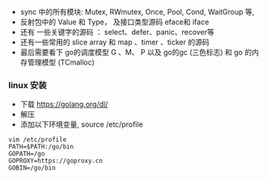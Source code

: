 - sync 中的所有模块: Mutex, RWmutex, Once, Pool, Cond, WaitGroup 等,
- 反射包中的 Value 和 Type， 及接口类型源码 eface和 iface
- 还有 一些关键字的源码 ： select、defer、panic、recover等
- 还有一些常用的 slice  array 和 map 、timer 、ticker 的源码
- 最后需要看下  go的调度模型 G 、M、 P 以及 go的gc (三色标志) 和 go 的内存管理模型 (TCmalloc)

### linux 安装
  - 下载 https://golang.org/dl/
  - 解压
  - 添加以下环境变量, source /etc/profile 
  ```
  vim /etc/profile
  PATH=$PATH:/go/bin
  GOPATH=/go
  GOPROXY=https://goproxy.cn
  GOBIN=/go/bin
  ```
     
    
   